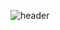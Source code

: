 <!-- ### Hi there 👋 -->
![header](https://capsule-render.vercel.app/api?type=waving&color=gradient&height=300&section=header&text=My%20Profile&fontSize=90&animation=fadeIn&fontAlignY=38&descAlignY=51&descAlign=62)
<!--
**Esoolgnah/Esoolgnah** is a ✨ _special_ ✨ repository because its `README.md` (this file) appears on your GitHub profile.

Here are some ideas to get you started:

- 🔭 I’m currently working on ...
- 🌱 I’m currently learning ...
- 👯 I’m looking to collaborate on ...
- 🤔 I’m looking for help with ...
- 💬 Ask me about ...
- 📫 How to reach me: ...
- 😄 Pronouns: ...
- ⚡ Fun fact: ...
-->
